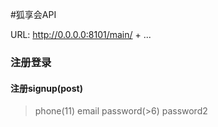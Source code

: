 #狐享会API

URL: http://0.0.0.0:8101/main/ + ...

### 注册登录

#### 注册signup(post)
>phone(11) email password(>6) password2

